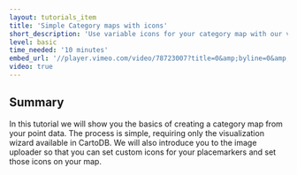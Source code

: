 ```yaml
---
layout: tutorials_item
title: 'Simple Category maps with icons'
short_description: 'Use variable icons for your category map with our visualization wizard and custom from the web or your desktop'
level: basic
time_needed: '10 minutes'
embed_url: '//player.vimeo.com/video/78723007?title=0&amp;byline=0&amp;portrait=0'
video: true
---
```


## Summary

In this tutorial we will show you the basics of creating a category map from your point data. The process is simple, requiring only the visualization wizard available in CartoDB. We will also introduce you to the image uploader so that you can set custom icons for your placemarkers and set those icons on your map.
